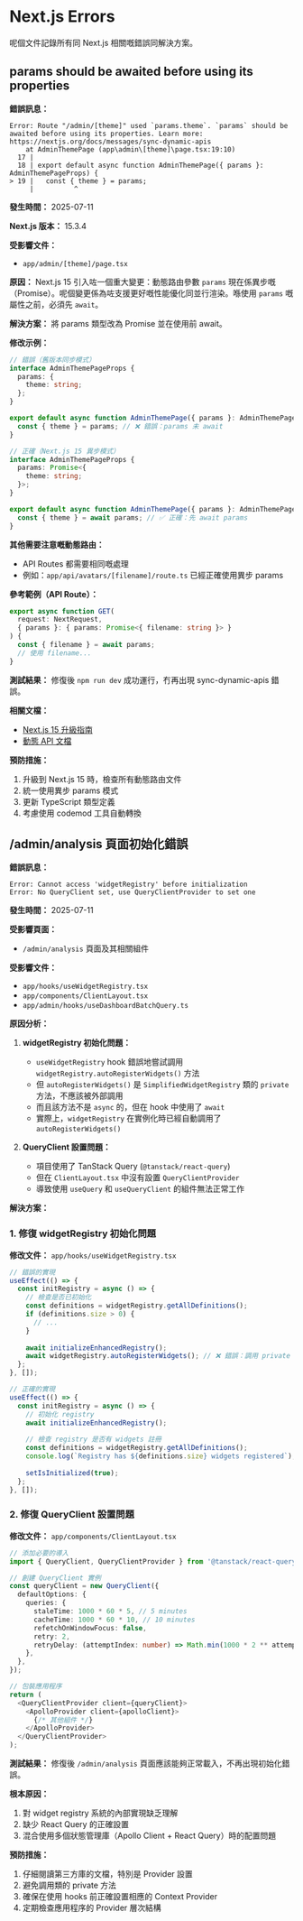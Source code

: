 # Next.js Errors

呢個文件記錄所有同 Next.js 相關嘅錯誤同解決方案。

## params should be awaited before using its properties

**錯誤訊息：**
```
Error: Route "/admin/[theme]" used `params.theme`. `params` should be awaited before using its properties. Learn more: https://nextjs.org/docs/messages/sync-dynamic-apis
    at AdminThemePage (app\admin\[theme]\page.tsx:19:10)
  17 |
  18 | export default async function AdminThemePage({ params }: AdminThemePageProps) {    
> 19 |   const { theme } = params;
     |          ^
```

**發生時間：** 2025-07-11

**Next.js 版本：** 15.3.4

**受影響文件：**
- `app/admin/[theme]/page.tsx`

**原因：**
Next.js 15 引入咗一個重大變更：動態路由參數 `params` 現在係異步嘅（Promise）。呢個變更係為咗支援更好嘅性能優化同並行渲染。喺使用 `params` 嘅屬性之前，必須先 `await`。

**解決方案：**
將 params 類型改為 Promise 並在使用前 await。

**修改示例：**
```typescript
// 錯誤（舊版本同步模式）
interface AdminThemePageProps {
  params: {
    theme: string;
  };
}

export default async function AdminThemePage({ params }: AdminThemePageProps) {
  const { theme } = params; // ❌ 錯誤：params 未 await
}

// 正確（Next.js 15 異步模式）
interface AdminThemePageProps {
  params: Promise<{
    theme: string;
  }>;
}

export default async function AdminThemePage({ params }: AdminThemePageProps) {
  const { theme } = await params; // ✅ 正確：先 await params
}
```

**其他需要注意嘅動態路由：**
- API Routes 都需要相同嘅處理
- 例如：`app/api/avatars/[filename]/route.ts` 已經正確使用異步 params

**參考範例（API Route）：**
```typescript
export async function GET(
  request: NextRequest,
  { params }: { params: Promise<{ filename: string }> }
) {
  const { filename } = await params;
  // 使用 filename...
}
```

**測試結果：**
修復後 `npm run dev` 成功運行，冇再出現 sync-dynamic-apis 錯誤。

**相關文檔：**
- [Next.js 15 升級指南](https://nextjs.org/docs/app/building-your-application/upgrading/version-15)
- [動態 API 文檔](https://nextjs.org/docs/messages/sync-dynamic-apis)

**預防措施：**
1. 升級到 Next.js 15 時，檢查所有動態路由文件
2. 統一使用異步 params 模式
3. 更新 TypeScript 類型定義
4. 考慮使用 codemod 工具自動轉換

## /admin/analysis 頁面初始化錯誤

**錯誤訊息：**
```
Error: Cannot access 'widgetRegistry' before initialization
Error: No QueryClient set, use QueryClientProvider to set one
```

**發生時間：** 2025-07-11

**受影響頁面：**
- `/admin/analysis` 頁面及其相關組件

**受影響文件：**
- `app/hooks/useWidgetRegistry.tsx`
- `app/components/ClientLayout.tsx`
- `app/admin/hooks/useDashboardBatchQuery.ts`

**原因分析：**

1. **widgetRegistry 初始化問題：**
   - `useWidgetRegistry` hook 錯誤地嘗試調用 `widgetRegistry.autoRegisterWidgets()` 方法
   - 但 `autoRegisterWidgets()` 是 `SimplifiedWidgetRegistry` 類的 `private` 方法，不應該被外部調用
   - 而且該方法不是 `async` 的，但在 hook 中使用了 `await`
   - 實際上，`widgetRegistry` 在實例化時已經自動調用了 `autoRegisterWidgets()`

2. **QueryClient 設置問題：**
   - 項目使用了 TanStack Query (`@tanstack/react-query`) 
   - 但在 `ClientLayout.tsx` 中沒有設置 `QueryClientProvider`
   - 導致使用 `useQuery` 和 `useQueryClient` 的組件無法正常工作

**解決方案：**

### 1. 修復 widgetRegistry 初始化問題

**修改文件：** `app/hooks/useWidgetRegistry.tsx`

```typescript
// 錯誤的實現
useEffect(() => {
  const initRegistry = async () => {
    // 檢查是否已初始化
    const definitions = widgetRegistry.getAllDefinitions();
    if (definitions.size > 0) {
      // ...
    }
    
    await initializeEnhancedRegistry();
    await widgetRegistry.autoRegisterWidgets(); // ❌ 錯誤：調用 private 方法
  };
}, []);

// 正確的實現
useEffect(() => {
  const initRegistry = async () => {
    // 初始化 registry
    await initializeEnhancedRegistry();
    
    // 檢查 registry 是否有 widgets 註冊
    const definitions = widgetRegistry.getAllDefinitions();
    console.log(`Registry has ${definitions.size} widgets registered`);
    
    setIsInitialized(true);
  };
}, []);
```

### 2. 修復 QueryClient 設置問題

**修改文件：** `app/components/ClientLayout.tsx`

```typescript
// 添加必要的導入
import { QueryClient, QueryClientProvider } from '@tanstack/react-query';

// 創建 QueryClient 實例
const queryClient = new QueryClient({
  defaultOptions: {
    queries: {
      staleTime: 1000 * 60 * 5, // 5 minutes
      cacheTime: 1000 * 60 * 10, // 10 minutes
      refetchOnWindowFocus: false,
      retry: 2,
      retryDelay: (attemptIndex: number) => Math.min(1000 * 2 ** attemptIndex, 30000),
    },
  },
});

// 包裝應用程序
return (
  <QueryClientProvider client={queryClient}>
    <ApolloProvider client={apolloClient}>
      {/* 其他組件 */}
    </ApolloProvider>
  </QueryClientProvider>
);
```

**測試結果：**
修復後 `/admin/analysis` 頁面應該能夠正常載入，不再出現初始化錯誤。

**根本原因：**
1. 對 widget registry 系統的內部實現缺乏理解
2. 缺少 React Query 的正確設置
3. 混合使用多個狀態管理庫（Apollo Client + React Query）時的配置問題

**預防措施：**
1. 仔細閱讀第三方庫的文檔，特別是 Provider 設置
2. 避免調用類的 private 方法
3. 確保在使用 hooks 前正確設置相應的 Context Provider
4. 定期檢查應用程序的 Provider 層次結構